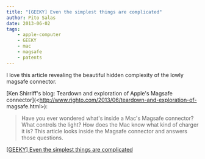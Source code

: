 ```yaml
---
title: "[GEEKY] Even the simplest things are complicated"
author: Pito Salas
date: 2013-06-02
tags:
    - apple-computer
    - GEEKY
    - mac
    - magsafe
    - patents
---
```




I love this article revealing the beautiful hidden complexity of the lowly
magsafe connector.

[Ken Shirriff's blog: Teardown and exploration of Apple's Magsafe
connector](<http://www.righto.com/2013/06/teardown-and-exploration-of-
magsafe.html>):

> Have you ever wondered what's inside a Mac's Magsafe connector? What
> controls the light? How does the Mac know what kind of charger it is? This
> article looks inside the Magsafe connector and answers those questions.




[[GEEKY] Even the simplest things are complicated](None)
